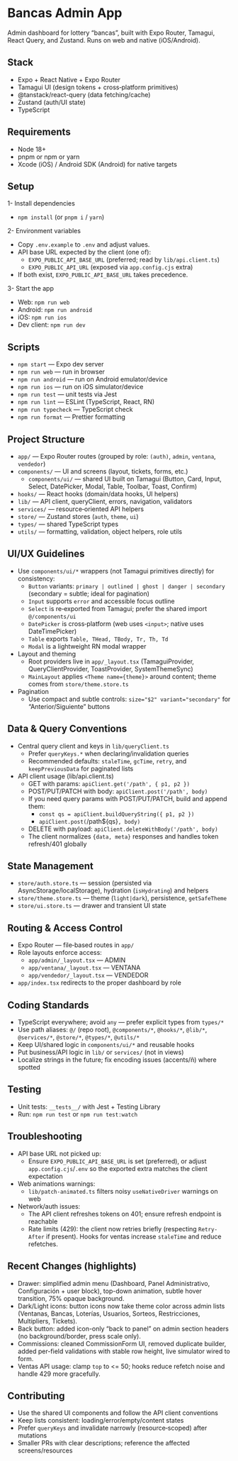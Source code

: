 # Bancas Admin App

Admin dashboard for lottery “bancas”, built with Expo Router, Tamagui, React Query, and Zustand. Runs on web and native (iOS/Android).

## Stack

- Expo + React Native + Expo Router
- Tamagui UI (design tokens + cross‑platform primitives)
- @tanstack/react-query (data fetching/cache)
- Zustand (auth/UI state)
- TypeScript

## Requirements

- Node 18+
- pnpm or npm or yarn
- Xcode (iOS) / Android SDK (Android) for native targets

## Setup

1- Install dependencies

- `npm install` (or `pnpm i` / `yarn`)

2- Environment variables

- Copy `.env.example` to `.env` and adjust values.
- API base URL expected by the client (one of):
  - `EXPO_PUBLIC_API_BASE_URL` (preferred; read by `lib/api.client.ts`)
  - `EXPO_PUBLIC_API_URL` (exposed via `app.config.cjs` extra)
- If both exist, `EXPO_PUBLIC_API_BASE_URL` takes precedence.

3- Start the app

- Web: `npm run web`
- Android: `npm run android`
- iOS: `npm run ios`
- Dev client: `npm run dev`

## Scripts

- `npm start` — Expo dev server
- `npm run web` — run in browser
- `npm run android` — run on Android emulator/device
- `npm run ios` — run on iOS simulator/device
- `npm run test` — unit tests via Jest
- `npm run lint` — ESLint (TypeScript, React, RN)
- `npm run typecheck` — TypeScript check
- `npm run format` — Prettier formatting

## Project Structure

- `app/` — Expo Router routes (grouped by role: `(auth)`, `admin`, `ventana`, `vendedor`)
- `components/` — UI and screens (layout, tickets, forms, etc.)
  - `components/ui/` — shared UI built on Tamagui (Button, Card, Input, Select, DatePicker, Modal, Table, Toolbar, Toast, Confirm)
- `hooks/` — React hooks (domain/data hooks, UI helpers)
- `lib/` — API client, queryClient, errors, navigation, validators
- `services/` — resource‑oriented API helpers
- `store/` — Zustand stores (`auth`, `theme`, `ui`)
- `types/` — shared TypeScript types
- `utils/` — formatting, validation, object helpers, role utils

## UI/UX Guidelines

- Use `components/ui/*` wrappers (not Tamagui primitives directly) for consistency:
  - `Button` variants: `primary | outlined | ghost | danger | secondary` (secondary = subtle; ideal for pagination)
  - `Input` supports `error` and accessible focus outline
  - `Select` is re‑exported from Tamagui; prefer the shared import `@/components/ui`
  - `DatePicker` is cross‑platform (web uses `<input>`; native uses DateTimePicker)
  - `Table` exports `Table, THead, TBody, Tr, Th, Td`
  - `Modal` is a lightweight RN modal wrapper
- Layout and theming
  - Root providers live in `app/_layout.tsx` (TamaguiProvider, QueryClientProvider, ToastProvider, SystemThemeSync)
  - `MainLayout` applies `<Theme name={theme}>` around content; theme comes from `store/theme.store.ts`
- Pagination
  - Use compact and subtle controls: `size="$2" variant="secondary"` for “Anterior/Siguiente” buttons

## Data & Query Conventions

- Central query client and keys in `lib/queryClient.ts`
  - Prefer `queryKeys.*` when declaring/invalidation queries
  - Recommended defaults: `staleTime`, `gcTime`, `retry`, and `keepPreviousData` for paginated lists
- API client usage (lib/api.client.ts)
  - GET with params: `apiClient.get('/path', { p1, p2 })`
  - POST/PUT/PATCH with body: `apiClient.post('/path', body)`
  - If you need query params with POST/PUT/PATCH, build and append them:
    - `const qs = apiClient.buildQueryString({ p1, p2 })`
    - `apiClient.post(`/path${qs}`, body)`
  - DELETE with payload: `apiClient.deleteWithBody('/path', body)`
  - The client normalizes `{data, meta}` responses and handles token refresh/401 globally

## State Management

- `store/auth.store.ts` — session (persisted via AsyncStorage/localStorage), hydration (`isHydrating`) and helpers
- `store/theme.store.ts` — theme (`light|dark`), persistence, `getSafeTheme`
- `store/ui.store.ts` — drawer and transient UI state

## Routing & Access Control

- Expo Router — file‑based routes in `app/`
- Role layouts enforce access:
  - `app/admin/_layout.tsx` — ADMIN
  - `app/ventana/_layout.tsx` — VENTANA
  - `app/vendedor/_layout.tsx` — VENDEDOR
- `app/index.tsx` redirects to the proper dashboard by role

## Coding Standards

- TypeScript everywhere; avoid `any` — prefer explicit types from `types/*`
- Use path aliases: `@/` (repo root), `@components/*`, `@hooks/*`, `@lib/*`, `@services/*`, `@store/*`, `@types/*`, `@utils/*`
- Keep UI/shared logic in `components/ui/*` and reusable hooks
- Put business/API logic in `lib/` or `services/` (not in views)
- Localize strings in the future; fix encoding issues (accents/ñ) where spotted

## Testing

- Unit tests: `__tests__/` with Jest + Testing Library
- Run: `npm run test` or `npm run test:watch`

## Troubleshooting

- API base URL not picked up:
  - Ensure `EXPO_PUBLIC_API_BASE_URL` is set (preferred), or adjust `app.config.cjs`/`.env` so the exported extra matches the client expectation
- Web animations warnings:
  - `lib/patch-animated.ts` filters noisy `useNativeDriver` warnings on web
- Network/auth issues:
  - The API client refreshes tokens on 401; ensure refresh endpoint is reachable
  - Rate limits (429): the client now retries briefly (respecting `Retry-After` if present). Hooks for ventas increase `staleTime` and reduce refetches.

## Recent Changes (highlights)

- Drawer: simplified admin menu (Dashboard, Panel Administrativo, Configuración + user block), top-down animation, subtle hover transition, 75% opaque background.
- Dark/Light icons: button icons now take theme color across admin lists (Ventanas, Bancas, Loterías, Usuarios, Sorteos, Restricciones, Multipliers, Tickets).
- Back button: added icon-only “back to panel” on admin section headers (no background/border, press scale only).
- Commissions: cleaned CommissionForm UI, removed duplicate builder, added per-field validations with stable row height, live simulator wired to form.
- Ventas API usage: clamp `top` to <= 50; hooks reduce refetch noise and handle 429 more gracefully.

## Contributing

- Use the shared UI components and follow the API client conventions
- Keep lists consistent: loading/error/empty/content states
- Prefer `queryKeys` and invalidate narrowly (resource‑scoped) after mutations
- Smaller PRs with clear descriptions; reference the affected screens/resources
